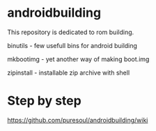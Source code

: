 # androidbuilding

This repository is dedicated to rom building.

binutils - few usefull bins for android building

mkbootimg - yet another way of making boot.img

zipinstall - installable zip archive with shell

# Step by step

https://github.com/puresoul/androidbuilding/wiki
